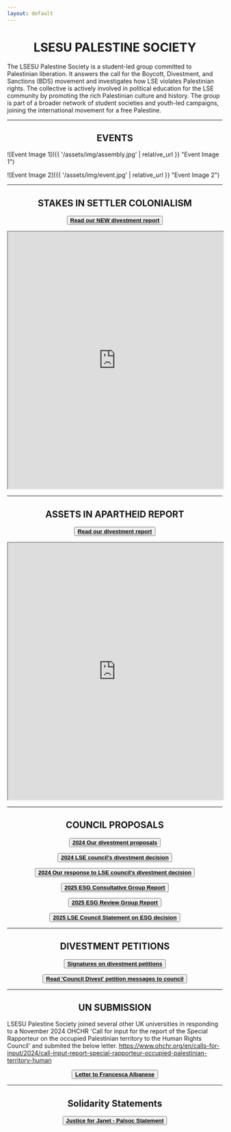 ```yaml
---
layout: default
---
```

 
<h1 style="text-align: center;">LSESU PALESTINE SOCIETY</h1>

The LSESU Palestine Society is a student-led group committed to Palestinian liberation. It answers the call for the Boycott, Divestment, and Sanctions (BDS) movement and investigates how LSE violates Palestinian rights. The collective is actively involved in political education for the LSE community by promoting the rich Palestinian culture and history. The group is part of a broader network of student societies and youth-led campaigns, joining the international movement for a free Palestine.

---

<h2 style="text-align: center;">EVENTS</h2>

![Event Image 1]({{ '/assets/img/assembly.jpg' | relative_url }} "Event Image 1")

![Event Image 2]({{ '/assets/img/event.jpg' | relative_url }} "Event Image 2")


---
<h2 style="text-align: center;">STAKES IN SETTLER COLONIALISM</h2>

<button style="display: block; margin: 0 auto;"><a href="https://lsepalestine.github.io/documents/LSESUPALESTINE-Stakes-in-Settler-Colonialism-2025-Web.pdf" target="_blank"><strong style="color: black;">Read our NEW divestment report</strong></a></button>

<iframe src="https://lsepalestine.github.io/documents/LSESUPALESTINE-Stakes-in-Settler-Colonialism-2025-Web.pdf" width="100%" height="600px">
This browser does not support PDFs. Please download the PDF to view it: 
<a href="https://lsepalestine.github.io/documents/LSESUPALESTINE-Stakes-in-Settler-Colonialism-2025-Web.pdf">Download PDF</a>.
</iframe>

----

<h2 style="text-align: center;">ASSETS IN APARTHEID REPORT</h2>

<button style="display: block; margin: 0 auto;"><a href="https://lsepalestine.github.io/documents/LSESUPALESTINE-Assets-in-Apartheid-2024-Web.pdf" target="_blank"><strong style="color: black;">Read our divestment report</strong></a></button>

<iframe src="https://lsepalestine.github.io/documents/LSESUPALESTINE-Assets-in-Apartheid-2024-Web.pdf" width="100%" height="600px">
This browser does not support PDFs. Please download the PDF to view it: 
<a href="https://lsepalestine.github.io/documents/LSESUPALESTINE-Assets-in-Apartheid-2024-Web.pdf">Download PDF</a>.
</iframe>

---

<h2 style="text-align: center;">COUNCIL PROPOSALS</h2>

<button style="display: block; margin: 0 auto;"><a href="https://lsepalestine.github.io/documents/Divestment from Egregious Activities – Proposals for Council.pdf" target="_blank"><strong style="color: black;">2024 Our divestment proposals</strong></a></button>

<button style="display: block; margin: 0 auto;"><a href="https://lsepalestine.github.io/documents/lse_council_response_to_calls_for_divestment_july24.pdf" target="_blank"><strong style="color: black;">2024 LSE council's divestment decision</strong></a></button>

<button style="display: block; margin: 0 auto;"><a href="https://lsepalestine.github.io/documents/DivestmentResponse-Statement.pdf" target="_blank"><strong style="color: black;">2024 Our response to LSE council's divestment decision</strong></a></button>

<button style="display: block; margin: 0 auto;"><a href="https://lsepalestine.github.io/documents/LSE_ESG_ConsultativeGroup2025.pdf" target="_blank"><strong style="color: black;">2025 ESG Consultative Group Report</strong></a></button>

<button style="display: block; margin: 0 auto;"><a href="https://lsepalestine.github.io/documents/Report_ESG_Review_Group_LSE_10_July_2025.pdf" target="_blank"><strong style="color: black;">2025 ESG Review Group Report</strong></a></button>

<button style="display: block; margin: 0 auto;"><a href="https://lsepalestine.github.io/documents/Statement_Council_LSE_10_July_2025.pdf" target="_blank"><strong style="color: black;">2025 LSE Council Statement on ESG decision</strong></a></button>

---

<h2 style="text-align: center;">DIVESTMENT PETITIONS</h2>

<button style="display: block; margin: 0 auto;"><a href="https://lsepalestine.github.io/documents/divestmentpetitions.pdf" target="_blank"><strong style="color: black;">Signatures on divestment petitions</strong></a></button>

<button style="display: block; margin: 0 auto;"><a href="https://lsepalestine.github.io/documents/Messages to Council.pdf" target="_blank"><strong style="color: black;">Read 'Council Divest' petition messages to council</strong></a></button>

---

<h2 style="text-align: center;">UN SUBMISSION</h2>

LSESU Palestine Society joined several other UK universities in responding to a November 2024 OHCHR 'Call for input for the report of the Special Rapporteur on the occupied Palestinian territory to the Human Rights Council' and submited the below letter. 
https://www.ohchr.org/en/calls-for-input/2024/call-input-report-special-rapporteur-occupied-palestinian-territory-human

<button style="display: block; margin: 0 auto;"><a href="https://lsepalestine.github.io/documents/Letter to Francesca Albanese.pdf" target="_blank"><strong style="color: black;">Letter to Francesca Albanese</strong></a></button>

---

<h2 style="text-align: center;">Solidarity Statements</h2>

<button style="display: block; margin: 0 auto;"><a href="https://lsepalestine.github.io/documents/PalSocLetterJusticeforJanet.pdf" target="_blank"><strong style="color: black;">Justice for Janet - Palsoc Statement</strong></a></button>

